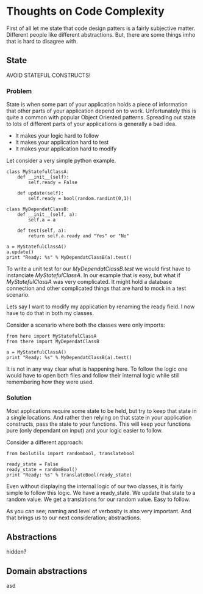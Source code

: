 # Thoughts on Code Complexity

First of all let me state that code design patters is a fairly subjective matter. Different people like different abstractions. But, there are some things imho that is hard to disagree with.

## State

AVOID STATEFUL CONSTRUCTS!

### Problem

State is when some part of your application holds a piece of information that other parts of your application depend on to work. Unfortunately this is quite a common with popular Object Oriented patterns. Spreading out state to lots of different parts of your applications is generally a bad idea.

* It makes your logic hard to follow
* It makes your application hard to test
* It makes your application hard to modify

Let consider a very simple python example.

	class MyStatefulClassA:
		def __init__(self):
			self.ready = False
		
		def update(self):
			self.ready = bool(random.randint(0,1))
	
	class MyDependatClassB:
		def __init__(self, a):
			self.a = a

		def test(self, a):
			return self.a.ready and "Yes" or "No"

	a = MyStatefulClassA()
	a.update()
	print "Ready: %s" % MyDependatClassB(a).test()

To write a unit test for our *MyDependatClassB.test* we would first have to instanciate *MyStatefulClassA*. In our example that is easy, but what if *MyStatefulClassA* was very complicated. It might hold a database connection and other complicated things that are hard to mock in a test scenario.

Lets say I want to modify my application by renaming the ready field. I now have to do that in both my classes.

Consider a scenario where both the classes were only imports:

	from here import MyStatefulClassA
	from there import MyDependatClassB

	a = MyStatefulClassA()
	print "Ready: %s" % MyDependatClassB(a).test()

It is not in any way clear what is happening here. To follow the logic one would have to open both files and follow their internal logic while still remembering how they were used.

### Solution

Most applications require some state to be held, but try to keep that state in a single locations. And rather then relying on that state in your application constructs, pass the state to your functions. This will keep your functions pure (only dependant on input) and your logic easier to follow.

Consider a different approach:

	from boolutils import randombool, translatebool

	ready_state = False
	ready_state = randomBool()
	print "Ready: %s" % translateBool(ready_state)
	
Even without displaying the internal logic of our two classes, it is fairly simple to follow this logic. We have a ready_state. We update that state to a random value. We get a translations for our random value. Easy to follow.

As you can see; naming and level of verbosity is also very important. And that brings us to our next consideration; abstractions.

## Abstractions

hidden?

## Domain abstractions

asd
